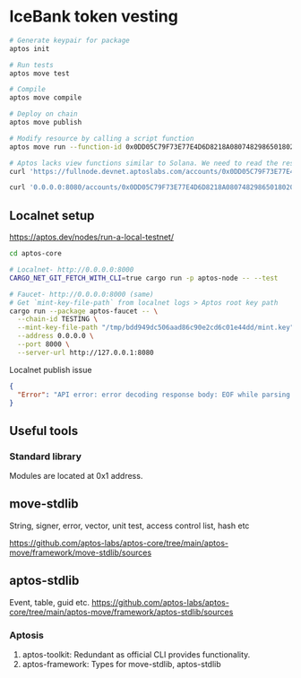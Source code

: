 # IceBank token vesting

```sh
# Generate keypair for package
aptos init

# Run tests
aptos move test

# Compile
aptos move compile

# Deploy on chain
aptos move publish

# Modify resource by calling a script function
aptos move run --function-id 0x0DD05C79F73E77E4D6D8218A08074829865018020A1CD93B3AEDF8E0D2B30766::UserInfo::set_username --args string:greedyman

# Aptos lacks view functions similar to Solana. We need to read the resource from RPC, and do any calculations client side. get_username() is for CPIs.
curl 'https://fullnode.devnet.aptoslabs.com/accounts/0x0DD05C79F73E77E4D6D8218A08074829865018020A1CD93B3AEDF8E0D2B30766/resource/0x0DD05C79F73E77E4D6D8218A08074829865018020A1CD93B3AEDF8E0D2B30766::UserInfo::UserProfile'

curl '0.0.0.0:8080/accounts/0x0DD05C79F73E77E4D6D8218A08074829865018020A1CD93B3AEDF8E0D2B30766/resource/0x0DD05C79F73E77E4D6D8218A08074829865018020A1CD93B3AEDF8E0D2B30766::UserInfo::UserProfile'
```

## Localnet setup

https://aptos.dev/nodes/run-a-local-testnet/

```sh
cd aptos-core

# Localnet- http://0.0.0.0:8000
CARGO_NET_GIT_FETCH_WITH_CLI=true cargo run -p aptos-node -- --test

# Faucet- http://0.0.0.0:8000 (same)
# Get `mint-key-file-path` from localnet logs > Aptos root key path
cargo run --package aptos-faucet -- \
  --chain-id TESTING \
  --mint-key-file-path "/tmp/bdd949dc506aad86c90e2cd6c01e44dd/mint.key" \
  --address 0.0.0.0 \
  --port 8000 \
  --server-url http://127.0.0.1:8080
```

Localnet publish issue

```json
{
  "Error": "API error: error decoding response body: EOF while parsing a value at line 1 column 0"
}
```

## Useful tools

### Standard library

Modules are located at 0x1 address.

## move-stdlib

String, signer, error, vector, unit test, access control list, hash etc

https://github.com/aptos-labs/aptos-core/tree/main/aptos-move/framework/move-stdlib/sources

## aptos-stdlib

Event, table, guid etc.
https://github.com/aptos-labs/aptos-core/tree/main/aptos-move/framework/aptos-stdlib/sources


### Aptosis

1. aptos-toolkit: Redundant as official CLI provides functionality.
2. aptos-framework: Types for move-stdlib, aptos-stdlib